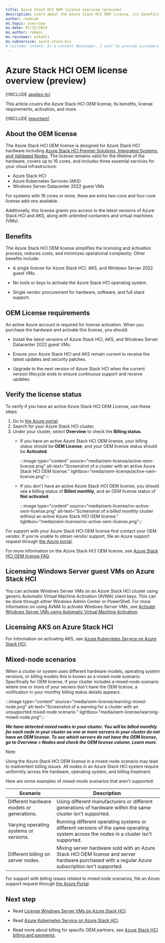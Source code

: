 ```yaml
---
title: Azure Stack HCI OEM license overview (preview)
description: Learn about the Azure Stack HCI OEM license, its benefits, license requirements, activation, and more.
author: ronmiab
ms.topic: overview
ms.date: 07/15/2024
ms.author: robess
ms.reviewer: alkohli
ms.subservice: azure-stack-hci
# customer intent: As a content developer, I want to provide customers with the appropriate Azure Stack HCI OEM license information so that they can have a clear understanding of what the license is and how it can be beneficial to them.
---
```


# Azure Stack HCI OEM license overview (preview)

[!INCLUDE [applies-to](../includes/hci-applies-to-23h2.md)]

This article covers the Azure Stack HCI OEM license, its benefits, license requirements, activation, and more.

[!INCLUDE [important](../../includes/hci-preview.md)]

## About the OEM license

The Azure Stack HCI OEM license is designed for Azure Stack HCI hardware including [Azure Stack HCI Premier Solutions, Integrated Systems, and Validated Nodes](https://azurestackhcisolutions.azure.microsoft.com/#/catalog?systemType=PremierSolution). The license remains valid for the lifetime of the hardware, covers up to 16 cores, and includes three essential services for your cloud infrastructure:

- Azure Stack HCI
- Azure Kubernetes Services (AKS)
- Windows Server Datacenter 2022 guest VMs

For systems with 16 cores or more, there are extra two-core and four-core license add-ons available.

 Additionally, this license grants you access to the latest versions of Azure Stack HCI and AKS, along with unlimited containers and virtual machines (VMs).

## Benefits

The Azure Stack HCI OEM license simplifies the licensing and activation process, reduces costs, and minimizes operational complexity. Other benefits include:

- A single license for Azure Stack HCI, AKS, and Windows Server 2022 guest VMs.

- No tools or keys to activate the Azure Stack HCI operating system.

- Single vendor procurement for hardware, software, and full stack support.

## OEM License requirements

An active Azure account is required for license activation. When you purchase the hardware and activate this license, you should:

- Install the latest versions of Azure Stack HCI, AKS, and Windows Server Datacenter 2022 guest VMs.

- Ensure your Azure Stack HCI and AKS remain current to receive the latest updates and security patches.

- Upgrade to the next version of Azure Stack HCI when the current version lifecycle ends to ensure continuous support and receive updates.

## Verify the license status

To verify if you have an active Azure Stack HCI OEM License, use these steps:

1. Go to [the Azure portal](https://portal.azure.com).
2. Search for your Azure Stack HCI cluster.
3. Under your cluster, select **Overview** to check the **Billing status**.
    - If you have an active Azure Stack HCI OEM license, your billing status should be **OEM License**, and your OEM license status should be **Activated**.

        :::image type="content" source="media/oem-license/active-oem-license.png" alt-text="Screenshot of a cluster with an active Azure Stack HCI OEM license." lightbox="media/oem-license/active-oem-license.png":::

    - If you don't have an active Azure Stack HCI OEM license, you should see a billing status of **Billed monthly**, and an OEM license status of **Not activated**.

        :::image type="content" source="media/oem-license/no-active-oem-license.png" alt-text="Screenshot of a billed monthly cluster without an active Azure Stack HCI OEM license." lightbox="media/oem-license/no-active-oem-license.png":::

For support with your Azure Stack HCI OEM license first contact your OEM vendor. If you're unable to obtain vendor support, file an Azure support request through [the Azure portal](https://portal.azure.com/).

For more information on the Azure Stack HCI OEM license, see [Azure Stack HCI OEM license FAQ](./azure-stack-hci-license-billing.yml).

## Licensing Windows Server guest VMs on Azure Stack HCI

You can activate Windows Server VMs on an Azure Stack HCI cluster using generic Automatic Virtual Machine Activation (AVMA) client keys. This can be done through either Windows Admin Center or PowerShell. For more information on using AVMA to activate Windows Server VMs, see [Activate Windows Server VMs using Automatic Virtual Machine Activation](../hci/manage/vm-activate.md#activate-bring-your-own-license-byol-through-avma).

## Licensing AKS on Azure Stack HCI

For information on activating AKS, see [Azure Kubernetes Service on Azure Stack HCI](/azure/aks/hybrid/aks-create-clusters-portal).

## Mixed-node scenarios

When a cluster or system uses different hardware models, operating system versions, or billing models this is known as a mixed-node scenario. Specifically for OEM license, if your cluster includes a mixed-node scenario where one or more of your servers don't have the OEM license, a notification in your monthly billing status details appears.

:::image type="content" source="media/oem-license/warning-mixed-node.png" alt-text="Screenshot of a warning for a cluster with an unsupported mixed-node scenario." lightbox="media/oem-license/warning-mixed-node.png":::

***We have detected mixed nodes in your cluster. You will be billed monthly for each node in your cluster as one or more servers in your cluster do not have an OEM license. To see which servers do not have the OEM license, go to Overview > Nodes and check the OEM license column. Learn more.***

> [!NOTE]
> Using the Azure Stack HCI OEM license in a mixed-node scenario may lead to inadvertent billing issues. All nodes in an Azure Stack HCI system require uniformity across the hardware, operating system, and billing treatment.

Here are some examples of mixed-mode scenarios that aren't supported:

| Scenario                                | Description         |
|-----------------------------------------|---------------------|
|Different hardware models or generations. | Using different manufacturers or different generations of hardware within the same cluster isn't supported.|
|Varying operating systems or versions.    | Running different operating systems or different versions of the same operating system across the nodes in a cluster isn't supported.|
|Different billing on server nodes.        | Mixing server hardware sold with an Azure Stack HCI OEM license and server hardware purchased with a regular Azure subscription isn't supported.|

For support with billing issues related to mixed node scenarios, file an Azure support request through [the Azure Portal](https://portal.azure.com).

## Next step

- Read [License Windows Server VMs on Azure Stack HCI](/azure-stack/hci/manage/vm-activate?tabs=azure-portal).

- Read [Azure Kubernetes Service on Azure Stack HCI](/azure/aks/hybrid/aks-create-clusters-portal).

- Read more about billing for specific OEM partners, see [Azure Stack HCI billing and payments](./concepts/billing.md).